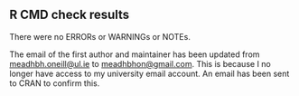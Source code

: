 ## R CMD check results
There were no ERRORs or WARNINGs or NOTEs.

The email of the first author and maintainer has been updated from meadhbh.oneill@ul.ie to
meadhbhon@gmail.com. This is because I no longer have access to my university email account.
An email has been sent to CRAN to confirm this.
